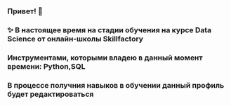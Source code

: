 ### Привет! 👋

### ✨ В настоящее время на стадии обучения на курсе Data Science от онлайн-школы Skillfactory

### Инструментами, которыми владею в данный момент времени: Python,SQL

### В процессе получния навыков в обучении данный профиль будет редактироваться
